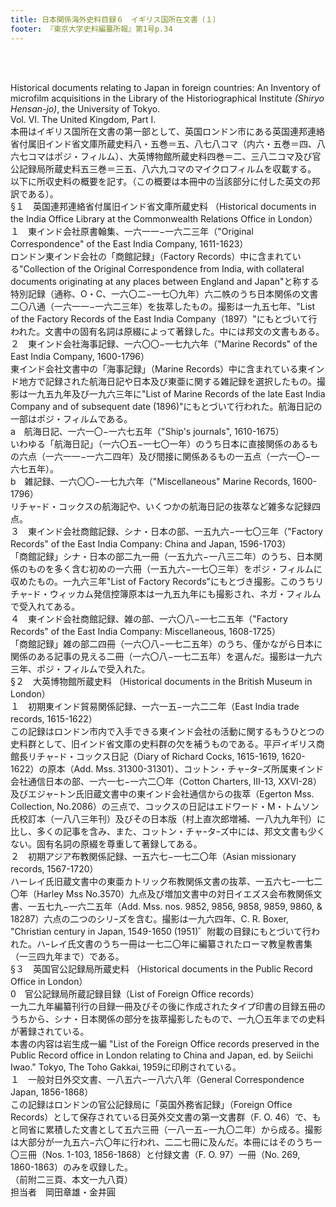 ```yaml
---
title: 日本関係海外史料目録６　イギリス国所在文書（１）
footer: 『東京大学史料編纂所報』第1号p.34
---
```

<div id="txtBody"><br/><p class="mtx"><br/>Historical documents relating to Japan in foreign countries: An Inventory of microfilm acquisitions in the Library of the Historiographical Institute <i>(Shiryo Hensan-jo)</i>, the University of Tokyo. <br/>Vol. VI. The United Kingdom, Part I.<br/>本冊はイギリス国所在文書の第一部として、英国ロンドン市にある英国連邦連絡省付属旧インド省文庫所蔵史料八・五巻＝五、八七八コマ（内六・五巻＝四、八六七コマはポジ・フィルム）、大英博物館所蔵史料四巻＝二、三八二コマ及び官公記録局所蔵史料五三巻＝三五、八六九コマのマイクロフィルムを収載する。<br/>以下に所収史料の概要を記す。（この概要は本冊中の当該部分に付した英文の邦訳である）。<br/>§１　英国連邦連絡省付属旧インド省文庫所蔵史料 （Historical documents in the India Office Library at the Commonwealth Relations Office in London）<br/>１　東インド会社原書翰集、一六一一−一六二三年（"Original Correspondence" of the East India Company, 1611-1623）<br/>ロンドン東インド会社の「商館記録」（Factory Records）中に含まれている"Collection of the Original Correspondence from India, with collateral documents originating at any places between England and Japan"と称する特別記録（通称、O・C、一六〇二−一七〇九年）六二帙のうち日本関係の文書二〇八通（一六一一−一六二三年）を抜萃したもの。撮影は一九五七年、"List of the Factory Records of the East India Company（1897）"にもとづいて行われた。文書中の固有名詞は原綴によって著録した。中には邦文の文書もある。<br/>２　東インド会社海事記録、一六〇〇−一七九六年（"Marine Records" of the East India Company, 1600-1796）<br/>東インド会社文書中の「海事記録」（Marine Records）中に含まれている東インド地方で記録された航海日記や日本及び東亜に関する雑記録を選択したもの。撮影は一九五九年及び一九六三年に"List of Marine Records of the late East India Company and of subsequent date (1896)"にもとづいて行われた。航海日記の一部はポジ・フィルムである。<br/>a　航海日記、一六一〇−一六七五年（"Ship's journals", 1610-1675）<br/>いわゆる「航海日記」（一六〇五−一七〇一年）のうち日本に直接関係のあるもの六点（一六一一−一六二四年）及び間接に関係あるもの一五点（一六一〇−一六七五年）。<br/>b　雑記録、一六〇〇−一七九六年（"Miscellaneous" Marine Records, 1600-1796）<br/>リチャｰド・コックスの航海記や、いくつかの航海日記の抜萃など雑多な記録四点。<br/>３　東インド会社商館記録、シナ・日本の部、一五九六−一七〇三年（"Factory Records" of the East India Company: China and Japan, 1596-1703）<br/>「商館記録」シナ・日本の部二九一冊（一五九六−一八三二年）のうち、日本関係のものを多く含む初めの一六冊（一五九六−一七〇三年）をポジ・フィルムに収めたもの。一九六三年"List of Factory Records"にもとづき撮影。このうちリチャｰド・ウィッカム発信控簿原本は一九五九年にも撮影され、ネガ・フィルムで受入れてある。<br/>４　東インド会社商館記録、雑の部、一六〇八−一七二五年（"Factory Records" of the East India Company: Miscellaneous, 1608-1725）<br/>「商館記録」雑の部二四冊（一六〇八−一七二五年）のうち、僅かながら日本に関係のある記事の見える二冊（一六〇八−一七二五年）を選んだ。撮影は一九六三年、ポジ・フィルムで受入れた。<br/>§２　大英博物館所蔵史料 （Historical documents in the British Museum in London）<br/>１　初期東インド貿易関係記録、一六一五−一六二二年（East India trade records, 1615-1622）<br/>この記録はロンドン市内で入手できる東インド会社の活動に関するもうひとつの史料群として、旧インド省文庫の史料群の欠を補うものである。平戸イギリス商館長リチャｰド・コックス日記（Diary of Richard Cocks, 1615-1619, 1620-1622）の原本（Add. Mss. 31300-31301）、コットン・チャｰタｰズ所属東インド会社通信日本の部、一六一七−一六二〇年（Cotton Charters, III-13, XXVI-28）及びエジャｰトン氏旧蔵文書中の東インド会社通信からの抜萃（Egerton Mss. Collection, No.2086）の三点で、コックスの日記はエドワード・M・トムソン氏校訂本（一八八三年刊）及びその日本版（村上直次郎増補、一八九九年刊）に比し、多くの記事を含み、また、コットン・チャｰタｰズ中には、邦文文書も少くない。固有名詞の原綴を尊重して著録してある。<br/>２　初期アジア布教関係記録、一五六七−一七二〇年（Asian missionary records, 1567-1720）<br/>ハーレイ氏旧蔵文書中の東亜カトリック布教関係文書の抜萃、一五六七−一七二〇年（Harley Mss No.3570）九点及び増加文書中の対日イエズス会布教関係文書、一五七九−一六二五年（Add. Mss. nos. 9852, 9856, 9858, 9859, 9860, &amp; 18287）六点の二つのシリｰズを含む。撮影は一九六四年、C. R. Boxer, "Christian century in Japan, 1549-1650 (1951)゛附載の目録にもとづいて行われた。ハｰレイ氏文書のうち一冊は一七二〇年に編纂されたローマ教皇教書集（一三四九年まで）である。<br/>§３　英国官公記録局所蔵史料 （Historical documents in the Public Record Office in London）<br/>0　官公記録局所蔵記録目録（List of Foreign Office records）<br/>一九二九年編纂刊行の目録一冊及びその後に作成されたタイプ印書の目録五冊のうちから、シナ・日本関係の部分を抜萃撮影したもので、一九〇五年までの史料が著録されている。<br/>本書の内容は岩生成一編 "List of the Foreign Office records preserved in the Public Record office in London relating to China and Japan, ed. by Seiichi Iwao." Tokyo, The Toho Gakkai, 1959に印刷されている。<br/>１　一般対日外交文書、一八五六−一八六八年（General Correspondence Japan, 1856-1868）<br/>この記録はロンドンの官公記録局に「英国外務省記録」（Foreign Office Records）として保存されている日英外交文書の第一文書群（F. O. 46）で、もと同省に累積した文書として五六三冊（一八一五−一九〇二年）から成る。撮影は大部分が一九五六−六〇年に行われ、二二七冊に及んだ。本冊にはそのうち一〇三冊（Nos. 1-103, 1856-1868）と付録文書（F. O. 97）一冊（No. 269, 1860-1863）のみを収録した。<br/>（前附二三頁、本文一九八頁）<br/>担当者　岡田章雄・金井圓<br/><br/></p><br/></div>